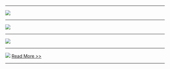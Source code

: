 --------------------------------------------------------

![](http://i1153.photobucket.com/albums/p501/dmxiaoshen/hexo/anna_zps6e3xbobh.jpg)

------------------------------------------------------

![](http://i1153.photobucket.com/albums/p501/dmxiaoshen/hexo/kzwj_zpsumzrtcgr.jpg)

------------------------------------------------------

![](http://i1153.photobucket.com/albums/p501/dmxiaoshen/hexo/fighting_zpsoeoy0dkf.jpg)

-----------------------------------------------------

![](http://i1153.photobucket.com/albums/p501/dmxiaoshen/hexo/txwz_zps8e5kyjw5.jpg)
[Read More >>](../2004/12/06/move-txwz)

------------------------------------------------------
